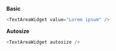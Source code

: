 **Basic**
```js
<TextAreaWidget value="Lorem ipsum" />
```

**Autosize**
```js
<TextAreaWidget autosize />
```
